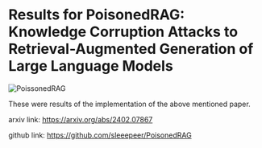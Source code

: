 # Results for PoisonedRAG: Knowledge Corruption Attacks to Retrieval-Augmented Generation of Large Language Models

![PoissonedRAG](https://github.com/sleeepeer/PoisonedRAG/raw/main/PoisonedRAG.png)

These were results of the implementation of the above mentioned paper.

arxiv link:
https://arxiv.org/abs/2402.07867

github link:
https://github.com/sleeepeer/PoisonedRAG
